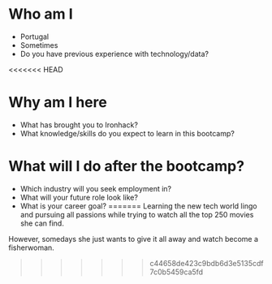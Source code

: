 # Who am I

* Portugal
* Sometimes
* Do you have previous experience with technology/data?

<<<<<<< HEAD
# Why am I here

* What has brought you to Ironhack?
* What knowledge/skills do you expect to learn in this bootcamp?

# What will I do after the bootcamp?

* Which industry will you seek employment in?
* What will your future role look like?
* What is your career goal?
=======
Learning the new tech world lingo and pursuing all passions while trying to watch all the top 250 movies she can find.

However, somedays she just wants to give it all away and watch become a fisherwoman.
>>>>>>> c44658de423c9bdb6d3e5135cdf7c0b5459ca5fd
